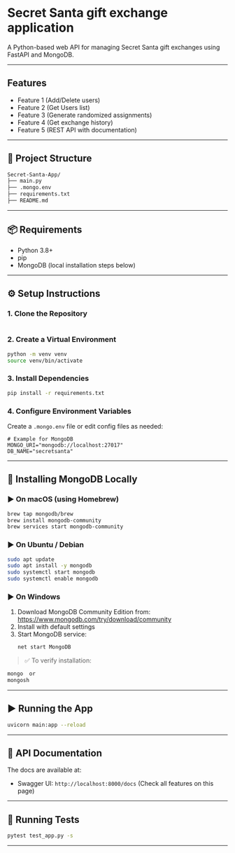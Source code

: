 #  Secret Santa gift exchange application

A Python-based web API for managing Secret Santa gift exchanges using FastAPI 
and MongoDB.

---

##  Features

-  Feature 1 (Add/Delete users)
-  Feature 2 (Get Users list)
-  Feature 3 (Generate randomized assignments)
-  Feature 4 (Get exchange history)
-  Feature 5 (REST API with documentation)

---

## 📁 Project Structure

```bash
Secret-Santa-App/
├── main.py
├── .mongo.env
├── requirements.txt
├── README.md
```

---

## 📦 Requirements

- Python 3.8+
- pip
- MongoDB (local installation steps below)

---

## ⚙️ Setup Instructions

### 1. Clone the Repository

```bash

```

### 2. Create a Virtual Environment

```bash
python -m venv venv
source venv/bin/activate 
```

### 3. Install Dependencies

```bash
pip install -r requirements.txt
```

### 4. Configure Environment Variables

Create a `.mongo.env` file or edit config files as needed:

```env
# Example for MongoDB
MONGO_URI="mongodb://localhost:27017"
DB_NAME="secretsanta"
```

---

## 🍃 Installing MongoDB Locally

### ▶️ On macOS (using Homebrew)

```bash
brew tap mongodb/brew
brew install mongodb-community
brew services start mongodb-community
```

### ▶️ On Ubuntu / Debian

```bash
sudo apt update
sudo apt install -y mongodb
sudo systemctl start mongodb
sudo systemctl enable mongodb
```

### ▶️ On Windows

1. Download MongoDB Community Edition from:
   https://www.mongodb.com/try/download/community
2. Install with default settings
3. Start MongoDB service:
   ```bash
   net start MongoDB
   ```

> ✅ To verify installation:
```bash
mongo  or
mongosh
```

---

## ▶️ Running the App

```bash
uvicorn main:app --reload
```

---

## 📄 API Documentation

The docs are available at:

- Swagger UI: `http://localhost:8000/docs`
   (Check all features on this page)

---

## 🧪 Running Tests

```bash
pytest test_app.py -s
```

---